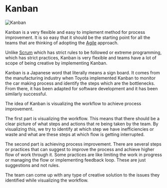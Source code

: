 # Kanban

![Kanban](../images/kanban.jpg)

Kanban is a very flexible and easy to implement method for process improvement. It is so easy that it should be the starting point for all the teams that are thinking of adopting the [Agile](../agile/index.md) approach.

Unlike [Scrum](../scrum/intro.md) which has strict rules to be followed or extreme programming, which has strict practices, Kanban is very flexible and teams have a lot of scope of being creative by implementing Kanban.

Kanban is a Japanese word that literally means a sign board. It comes from the manufacturing industry when Toyota implemented Kanban to monitor the car making process and identify the steps which are the bottlenecks. From there, it has been adapted for software development and it has been similarly successful.

The idea of Kanban is visualizing the workflow to achieve process improvement.

The first part is visualizing the workflow. This means that there should be a clear picture of what steps and actions that re being taken by the team. By visualizing this, we try to identify at which step we have inefficiencies or waste and what are these steps at which flow is getting interrupted.

The second part is achieving process improvement. There are several steps or practices that can suggest to improve the process and achieve higher flow of work through it. Some practices are like limiting the work in progress or managing the flow or implementing feedback loop. These are just suggestions and not rules.

The team can come up with any type of creative solution to the issues they identified while visualizing the workflow.
